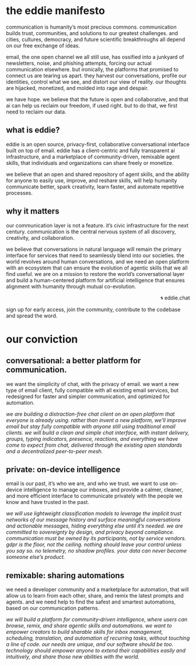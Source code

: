 # the eddie manifesto
communication is humanity’s most precious commons. communication builds trust, communities, and solutions to our greatest challenges. and cities, cultures, democracy, and future scientific breakthroughs all depend on our free exchange of ideas.

email, the one open channel we all still use, has ossified into a junkyard of newsletters, noise, and phishing attempts, forcing our actual communication elsewhere. but ironically, the platforms that promised to connect us are tearing us apart. they harvest our conversations, profile our identities, control what we see, and distort our view of reality. our thoughts are hijacked, monetized, and molded into rage and despair.

we have hope. we believe that the future is open and collaborative, and that ai can help us reclaim our freedom, if used right. but to do that, we first need to reclaim our data. 

## what is eddie?
eddie is an open source, privacy-first, collaborative conversational interface built on top of email. eddie has a client-centric and fully transparent ai infrastructure, and a marketplace of community-driven, remixable agent skills, that individuals and organizations can share freely or monetize.

we believe that an open and shared repository of agent skills, and the ability for anyone to easily use, improve, and reshare skills, will help humanity communicate better, spark creativity, learn faster, and automate repetitive processes.

## why it matters
our communication layer is not a feature. it’s civic infrastructure for the next century. communication is the central nervous system of all discovery, creativity, and collaboration. 

we believe that conversations in natural language will remain the primary interface for services that need to seamlessly blend into our societies. the world revolves around human conversations, and we need an open platform with an ecosystem that can ensure the evolution of agentic skills that we all find useful. we are on a mission to restore the world’s conversational layer and build a human-centered platform for artificial intelligence that ensures alignment with humanity through mutual co-evolution.

<p align="right">
🌀 eddie.chat
</p>

sign up for early access, join the community, contribute to the codebase and spread the word. 

# our conviction
## conversational: a better platform for communication. 
we want the simplicity of chat, with the privacy of email. we want a new type of email client, fully compatible with all existing email services, but redesigned for faster and simpler communication, and optimized for automation.

*we are building a distraction-free chat client on an open platform that everyone is already using. rather than invent a new platform, we’ll improve email but stay fully compatible with anyone still using traditional email clients. we will build a clean and simple chat interface, with instant delivery, groups, typing indicators, presence, reactions, and everything we have come to expect from chat, delivered through the existing open standards and a decentralized peer-to-peer mesh.*

## private: on-device intelligence
email is our past, it’s who we are, and who we trust. we want to use on-device intelligence to manage our inboxes, and provide a calmer, cleaner, and more efficient interface to communicate privately with the people we know and have trusted in the past.

*we will use lightweight classification models to leverage the implicit trust networks of our message history and surface meaningful conversations and actionable messages, hiding everything else until it’s needed. we are committed to sovereignty by design, and privacy beyond compliance. communication must be owned by its participants, not by service vendors. gdpr is the floor, not the ceiling. nothing should leave your control unless you say so. no telemetry, no shadow profiles. your data can never become someone else’s product.*

## remixable: sharing automations
we need a developer community and a marketplace for automation, that will allow us to learn from each other, share, and remix the latest prompts and agents. and we need help to find the safest and smartest automations, based on our communication patterns.

*we will build a platform for community‑driven intelligence, where users can browse, remix, and share agentic skills and automations. we want to empower creators to build sharable skills for inbox management, scheduling, translation, and automation of recurring tasks, without touching a line of code. our needs are unique, and our software should be too. technology should empower anyone to extend their capabilities easily and intuitively, and share those new abilities with the world.*
